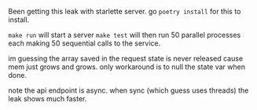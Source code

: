 Been getting this leak with starlette server.
go `poetry install` for this to install.

`make run` will start a server 
`make test` will then run 50 parallel processes each making 50 sequential calls to the service.

im guessing the array saved in the request state is never released cause mem just grows and grows.
only workaround is to null the state var when done.


note the api endpoint is async. when sync (which guess uses threads) the leak shows much faster.